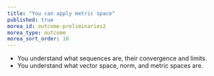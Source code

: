 ```yaml
---
title: "You can apply metric space"
published: true
morea_id: outcome-preliminaries2
morea_type: outcome
morea_sort_order: 10
---
```


  * You understand what sequences are, their convergence and limits. 
  * You understand what vector space, norm, and metric spaces are. 
   
